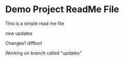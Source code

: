 # Demo Project ReadMe File

This is a simple read me file

new updates

Changes1 difftool

Working on branch called "updates"